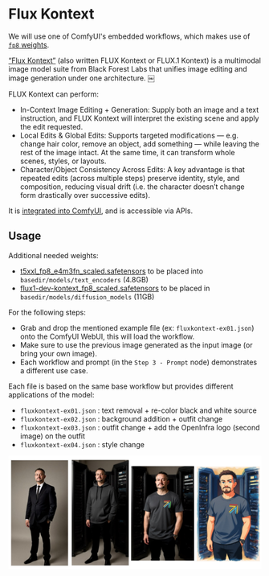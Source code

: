 # Flux Kontext

We will use one of ComfyUI's embedded workflows, which makes use of [`fp8` weights](https://en.wikipedia.org/wiki/Half-precision_floating-point_format).

[“Flux Kontext”](https://bfl.ai/models/flux-kontext) (also written FLUX Kontext or FLUX.1 Kontext) is a multimodal image model suite from Black Forest Labs that unifies image editing and image generation under one architecture.  ￼

FLUX Kontext can perform:

- In-Context Image Editing + Generation: Supply both an image and a text instruction, and FLUX Kontext will interpret the existing scene and apply the edit requested.
- Local Edits & Global Edits: Supports targeted modifications — e.g. change hair color, remove an object, add something — while leaving the rest of the image intact. At the same time, it can transform whole scenes, styles, or layouts.
- Character/Object Consistency Across Edits: A key advantage is that repeated edits (across multiple steps) preserve identity, style, and composition, reducing visual drift (i.e. the character doesn’t change form drastically over successive edits).

It is [integrated into ComfyUI](https://docs.comfy.org/tutorials/flux/flux-1-kontext-dev), and is accessible via APIs.

## Usage

Additional needed weights:

- [t5xxl_fp8_e4m3fn_scaled.safetensors](https://huggingface.co/comfyanonymous/flux_text_encoders/resolve/main/t5xxl_fp8_e4m3fn_scaled.safetensors) to be placed into `basedir/models/text_encoders` (4.8GB)
- [flux1-dev-kontext_fp8_scaled.safetensors](https://huggingface.co/Comfy-Org/flux1-kontext-dev_ComfyUI/resolve/main/split_files/diffusion_models/flux1-dev-kontext_fp8_scaled.safetensors) to be placed in `basedir/models/diffusion_models` (11GB)

For the following steps:

- Grab and drop the mentioned example file (ex: `fluxkontext-ex01.json`) onto the ComfyUI WebUI, this will load the workflow.
- Make sure to use the previous image generated as the input image (or bring your own image).
- Each workflow and prompt (in the `Step 3 - Prompt` node) demonstrates a different use case.

Each file is based on the same base workflow but provides different applications of the model:

- `fluxkontext-ex01.json` : text removal + re-color black and white source
- `fluxkontext-ex02.json` : background addition + outfit change
- `fluxkontext-ex03.json` : outfit change + add the OpenInfra logo (second image) on the outfit
- `fluxkontext-ex04.json` : style change

![fluxkontext-ex01_04.jpg](./fluxkontext-ex01_04.jpg)
